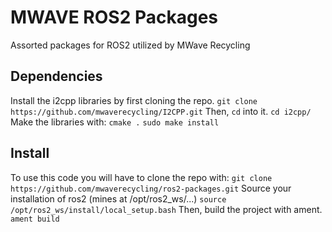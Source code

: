 # MWAVE ROS2 Packages

Assorted packages for ROS2 utilized by MWave Recycling

## Dependencies
Install the i2cpp libraries by first cloning the repo.
```git clone https://github.com/mwaverecycling/I2CPP.git```
Then, `cd` into it.
```cd i2cpp/```
Make the libraries with:
```cmake .```
```sudo make install```

## Install
To use this code you will have to clone the repo with:
```git clone https://github.com/mwaverecycling/ros2-packages.git```
Source your installation of ros2 (mines at /opt/ros2_ws/...)
```source /opt/ros2_ws/install/local_setup.bash```
Then, build the project with ament.
```ament build```
